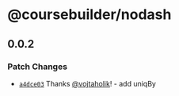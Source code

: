 # @coursebuilder/nodash

## 0.0.2

### Patch Changes

- [`a4dce03`](https://github.com/badass-courses/course-builder/commit/a4dce03ce7e954653d423dd48c66e15c0bd23e4e)
  Thanks [@vojtaholik](https://github.com/vojtaholik)! - add uniqBy
